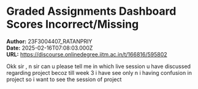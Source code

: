 # Graded Assignments Dashboard Scores Incorrect/Missing

**Author:** 23F3004407_RATANPRIY  
**Date:** 2025-02-16T07:08:03.000Z  
**URL:** https://discourse.onlinedegree.iitm.ac.in/t/166816/595802

Okk sir , n sir can u please tell me in which live session u have discussed regarding project becoz till week 3 i have see only n i having confusion in project so i want to see the session of project
